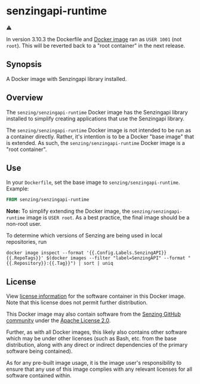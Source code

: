 # senzingapi-runtime

:warning:

In version 3.10.3 the Dockerfile and [Docker image] ran as `USER 1001` (not `root`).
This will be reverted back to a "root container" in the next release.

## Synopsis

A Docker image with Senzingapi library installed.

## Overview

The `senzing/senzingapi-runtime` Docker image has the Senzingapi library installed
to simplify creating applications that use the Senzingapi library.

The `senzing/senzingapi-runtime` Docker image is not intended to be run as a container directly.
Rather, it's intention is to be a Docker "base image" that is extended.
As such, the `senzing/senzingapi-runtime` Docker image is a "root container".

## Use

In your `Dockerfile`, set the base image to `senzing/senzingapi-runtime`.
Example:

```Dockerfile
FROM senzing/senzingapi-runtime
```

**Note:** To simplify extending the Docker image,
the `senzing/senzingapi-runtime` image is `USER root`.
As a best practice, the final image should be a non-root user.

To determine which versions of Senzing are being used in local repositories, run

```console
docker image inspect --format '{{.Config.Labels.SenzingAPI}}  {{.RepoTags}}' $(docker images --filter "label=SenzingAPI" --format "{{.Repository}}:{{.Tag}}") | sort | uniq
```

## License

View [license information](https://senzing.com/end-user-license-agreement/) for the software container in this Docker image. Note that this license does not permit further distribution.

This Docker image may also contain software from the [Senzing GitHub community](https://github.com/Senzing/) under the [Apache License 2.0](https://www.apache.org/licenses/LICENSE-2.0).

Further, as with all Docker images, this likely also contains other software which may be under other licenses (such as Bash, etc. from the base distribution, along with any direct or indirect dependencies of the primary software being contained).

As for any pre-built image usage, it is the image user's responsibility to ensure that any use of this image complies with any relevant licenses for all software contained within.

[Docker image]: https://hub.docker.com/r/senzing/senzingapi-runtime/tags
